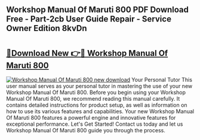## Workshop Manual Of Maruti 800 PDF Download Free - Part-2cb User Guide Repair - Service Owner Edition 8kvDn

# <h2><a href="http://bc83221.oget.top/?id=Workshop+Manual+Of+Maruti+800">🔗Download New 👉🔴 Workshop Manual Of Maruti 800</a></h2>

[![Workshop Manual Of Maruti 800 new download](https://i.imgur.com/5g1atiW.png)](http://bc83221.oget.top/?id=Workshop+Manual+Of+Maruti+800)
Your Personal Tutor This user manual serves as your personal tutor in mastering the use of your new Workshop Manual Of Maruti 800. Before you begin using your Workshop Manual Of Maruti 800, we recommend reading this manual carefully. It contains detailed instructions for product setup, as well as information on how to use its various features and capabilities. Your new Workshop Manual Of Maruti 800 features a powerful engine and innovative features for exceptional performance. Let's Get Started! Contact us today and let us Workshop Manual Of Maruti 800 guide you through the process.
